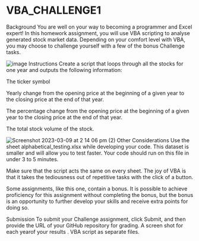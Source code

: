 # VBA_CHALLENGE1

Background
You are well on your way to becoming a programmer and Excel expert! In this homework assignment, you will use VBA scripting to analyse generated stock market data. Depending on your comfort level with VBA, you may choose to challenge yourself with a few of the bonus Challenge tasks.

![image](https://user-images.githubusercontent.com/125114916/223914479-f2a1fe6a-15f0-4153-b7e2-6dafcb2151c0.png)
Instructions
Create a script that loops through all the stocks for one year and outputs the following information:

The ticker symbol

Yearly change from the opening price at the beginning of a given year to the closing price at the end of that year.

The percentage change from the opening price at the beginning of a given year to the closing price at the end of that year.

The total stock volume of the stock.

![Screenshot 2023-03-09 at 2 14 06 pm (2)](https://user-images.githubusercontent.com/125114916/223914554-7fdd0078-107f-4ae6-ac14-db0a773ea337.png)
Other Considerations
Use the sheet alphabetical_testing.xlsx while developing your code. This dataset is smaller and will allow you to test faster. Your code should run on this file in under 3 to 5 minutes.

Make sure that the script acts the same on every sheet. The joy of VBA is that it takes the tediousness out of repetitive tasks with the click of a button.

Some assignments, like this one, contain a bonus. It is possible to achieve proficiency for this assignment without completing the bonus, but the bonus is an opportunity to further develop your skills and receive extra points for doing so.

Submission
To submit your Challenge assignment, click Submit, and then provide the URL of your GitHub repository for grading.
A screen shot for each yearof your results .
VBA script as separate files.


